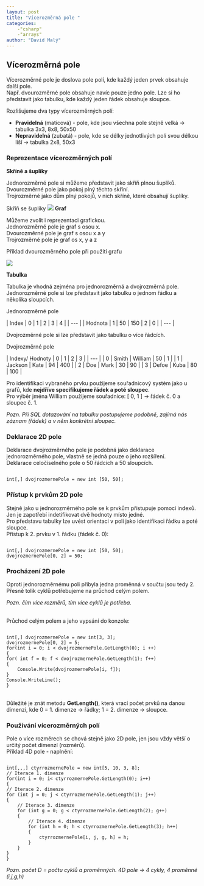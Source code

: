 ```yaml
---
layout: post
title: "Vícerozměrná pole "
categories:
    -"csharp"
    -"arrays"
author: "David Malý"
--- 
```



## Vícerozměrná pole


Vícerozměrné pole je doslova pole polí, kde každý jeden prvek obsahuje další pole.
<br>Např. dvourozměrné pole obsahuje navíc pouze jedno pole. Lze si ho představit jako tabulku, kde každý jeden řádek obsahuje sloupce.



Rozlišujeme dva typy vícerozměrných polí:


- **Pravidelná** (maticová) - pole, kde jsou všechna pole stejně velká -> tabulka 3x3, 8x8, 50x50
- **Nepravidelná** (zubatá) - pole, kde se délky jednotlivých polí svou délkou liší -> tabulka 2x8, 50x3

 




### Reprezentace vícerozměrných polí
**Skříně a šuplíky**

Jednorozměrné pole si můžeme představit jako skříň plnou šuplíků.
<br>Dvourozměrné pole jako pokoj plný těchto skříní.
<br>Trojrozměrné jako dům plný pokojů, v nich skříně, které obsahují šuplíky.


Skříň se šuplíky
![](images/Skrin.png)
**Graf**


Můžeme zvolit i reprezentaci grafickou.
<br>Jednorozměrné pole je graf s osou x.
<br>Dvourozměrné pole je graf s osou x a y
<br>Trojrozměrné pole je graf os x, y a z



Příklad dvourozměrného pole při použití grafu

![](images/graf.png)

**Tabulka**


Tabulka je vhodná zejména pro jednorozměrná a dvojrozměrná pole.
<br>Jednorozměrné pole si lze představit jako tabulku o jednom řádku a několika sloupcích.


Jednorozměrné pole

| Index | 0 | 1 | 2 | 3 | 4 |
| --- |
| Hodnota | 1 | 50 | 150 | 2 | 0 |
| --- |




Dvojrozměrné pole si lze představit jako tabulku o více řádcích.



Dvojrozměrné pole



| Indexy/
Hodnoty | 0 | 1 | 2 | 3 |
| --- |
| 0 | Smith | William | 50 | 1 |
| 1 | Jackson | Kate | 94 | 400 |
| 2 | Doe | Mark | 30 | 90 |
| 3 | Defoe | Kuba | 80 | 100 |



Pro identifikaci vybraného prvku použijeme souřadnicový systém jako u grafů, kde **nejdříve specifikujeme řádek a poté sloupec**.
<br>Pro výběr jména William použijeme souřadnice: [ 0, 1 ] -> řádek č. 0 a sloupec č. 1.

*Pozn. Při SQL dotazování na tabulku postupujeme podobně, zajímá nás záznam (řádek) a v něm konkrétní sloupec.*



### Deklarace 2D pole


Deklarace dvojrozměrného pole je podobná jako deklarace jednorozměrného pole, vlastně se jedná pouze o jeho rozšíření.
<br>Deklarace celočíselného pole o 50 řádcích a 50 sloupcích.


```

int[,] dvojrozmernePole = new int [50, 50];

```


### Přístup k prvkům 2D pole


Stejně jako u jednorozměrného pole se k prvkům přistupuje pomocí indexů. Jen je zapotřebí indetifikovat dvě hodnoty místo jedné.
<br>Pro představu tabulky lze uvést orientaci v poli jako identifikaci řádku a poté sloupce.
<br>Přístup k 2. prvku v 1. řádku (řádek č. 0):


```

int[,] dvojrozmernePole = new int [50, 50];
dvojrozmernePole[0, 2] = 50;

```


### Procházení 2D pole


Oproti jednorozměrnému poli přibyla jedna proměnná v součtu jsou tedy 2. Přesně tolik cyklů potřebujeme na průchod celým polem.

*Pozn. čím více rozměrů, tím více cyklů je potřeba.*

<br>Průchod celým polem a jeho vypsání do konzole:<br>
```

int[,] dvojrozmernePole = new int[3, 3];
dvojrozmernePole[0, 2] = 5;
for(int i = 0; i < dvojrozmernePole.GetLength(0); i ++)
{for( int f = 0; f < dvojrozmernePole.GetLength(1); f++){	Console.Write(dvojrozmernePole[i, f]);}Console.WriteLine();
}

```
<br>Důležité je znát metodu **GetLength()**, která vrací počet prvků na danou dimenzi, kde 0 = 1. dimenze -> řádky; 1  = 2. dimenze -> sloupce.



### Používání vícerozměrných polí





Pole o více rozměrech se chová stejně jako 2D pole, jen jsou vždy větší o určitý počet dimenzí (rozměrů).
<br>Příklad 4D pole - naplnění:<br>
```

int[,,,] ctyrrozmernePole = new int[5, 10, 3, 8];
// Iterace 1. dimenze
for(int i = 0; i< ctyrrozmernePole.GetLength(0); i++)
{// Iterace 2. dimenzefor (int j = 0; j < ctyrrozmernePole.GetLength(1); j++){	// Iterace 3. dimenze	for (int g = 0; g < ctyrrozmernePole.GetLength(2); g++)	{		// Iterace 4. dimenze		for (int h = 0; h < ctyrrozmernePole.GetLength(3); h++)		{			ctyrrozmernePole[i, j, g, h] = h;		}	}}
}

```



*Pozn. počet D = počtu cyklů a proměnných. 4D pole -> 4 cykly, 4 proměnné (i,j,g,h)*

